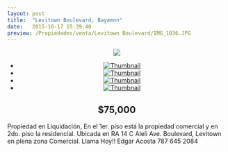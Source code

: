 ```yaml
---
layout: post
title:  "Levitown Boulevard, Bayamon"
date:   2015-10-17 15:39:40
preview: /Propiedades/venta/Levitown Boulevard/IMG_1036.JPG
---
```


<center>
	<div class="mainImg">
		<img src="/Edweb/Propiedades/venta/Levitown Boulevard/IMG_1036.JPG" class="custom">
	</div>
	<!--aqui comienza las fotos pequeñas -->
	<ul class="thumbnails">
	  <li>
	    <a href="/Edweb/Propiedades/venta/Levitown Boulevard/IMG_1036.JPG">
	      <img class="tumbnails" src="/Edweb/Propiedades/venta/Levitown Boulevard/IMG_1036.JPG" alt="Thumbnail">
	    </a>
	  </li>
	  <li>
	    <a href="/Edweb/Propiedades/venta/Levitown Boulevard/IMG_1037.JPG">
	      <img class="tumbnails" src="/Edweb/Propiedades/venta/Levitown Boulevard/IMG_1037.JPG" alt="Thumbnail">
	    </a>
	  </li>
	  <li>
	    <a href="/Edweb/Propiedades/venta/Levitown Boulevard/IMG_1038.JPG">
	      <img class="tumbnails" src="/Edweb/Propiedades/venta/Levitown Boulevard/IMG_1038.JPG" alt="Thumbnail">
	    </a>
	  </li>
	  <li>
	    <a href="/Edweb/Propiedades/venta/Levitown Boulevard/IMG_1040.JPG">
	      <img class="tumbnails" src="/Edweb/Propiedades/venta/Levitown Boulevard/IMG_1040.JPG" alt="Thumbnail">
	    </a>
	  </li>
	</ul>
	<script src="https://ajax.googleapis.com/ajax/libs/jquery/1.9.1/jquery.min.js"></script>
	<script type="text/javascript" src="/Edweb/js/jquery.simpleGal.js"></script>
	<script>
		$(document).ready(function () {
			$('.thumbnails').simpleGal({
				mainImage: '.custom'
			});
		});
	</script>
</center>

<center><h2>$75,000</h2></center>

Propiedad en Liquidación, En el 1er. piso está la propiedad comercial y en 2do. piso la residencial. Ubicada en RA 14 C Aleli Ave. Boulevard, Levitown en plena zona Comercial. Llama Hoy!! Edgar Acosta 787 645 2084
